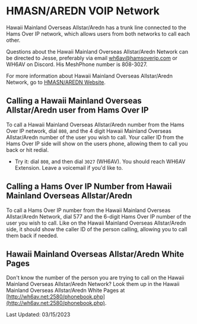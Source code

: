 # HMASN/AREDN VOIP Network

Hawaii Mainland Overseas Allstar/Aredn has a trunk line connected to the Hams Over IP network, which allows users from both networks to call each other.

Questions about the Hawaii Mainland Overseas Allstar/Aredn Network can be directed to Jesse, preferably via email wh6av@hamsoverip.com or WH6AV on Discord. His MeshPhone number is 808-3027.

For more information about Hawaii Mainland Overseas Allstar/Aredn Network, go to [HMASN/AREDN Website](http://hmasn.com).

## Calling a Hawaii Mainland Overseas Allstar/Aredn user from Hams Over IP

To call a Hawaii Mainland Overseas Allstar/Aredn number from the Hams Over IP network, dial ```808```, and the 4 digit Hawaii Mainland Overseas Allstar/Aredn number of the user you wish to call. Your caller ID from the Hams Over IP side will show on the users phone, allowing them to call you back or hit redial.

* Try it: dial ```808```, and then dial ```3027``` (WH6AV). You should reach WH6AV Extension.  Leave a voicemail if you'd like to.

## Calling a Hams Over IP Number from Hawaii Mainland Overseas Allstar/Aredn

To call a Hams Over IP number from the Hawaii Mainland Overseas Allstar/Aredn Network, dial 577 and the 6-digit Hams Over IP number of the user you wish to call. Like on the Hawaii Mainland Overseas Allstar/Aredn side, it should show the caller ID of the person calling, allowing you to call them back if needed.

## Hawaii Mainland Overseas Allstar/Aredn White Pages

Don't know the number of the person you are trying to call on the Hawaii Mainland Overseas Allstar/Aredn Network? Look them up in the Hawaii Mainland Overseas Allstar/Aredn White Pages at [http://wh6av.net:2580/phonebook.php](http://wh6av.net:2580/phonebook.php).

Last Updated: 03/15/2023
